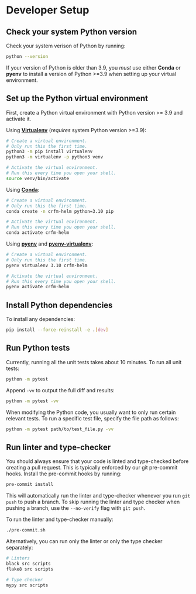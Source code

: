 # Developer Setup

## Check your system Python version

Check your system verison of Python by running:

```bash
python --version
```

If your version of Python is older than 3.9, you _must_ use either **Conda** or **pyenv** to install a version of Python >=3.9 when setting up your virtual environment.

## Set up the Python virtual environment

First, create a Python virtual environment with Python version >= 3.9 and activate it.

Using [**Virtualenv**](https://docs.python.org/3/library/venv.html#creating-virtual-environments) (*requires* system Python version >=3.9):

```bash
# Create a virtual environment.
# Only run this the first time.
python3 -m pip install virtualenv
python3 -m virtualenv -p python3 venv

# Activate the virtual environment.
# Run this every time you open your shell.
source venv/bin/activate
```

Using [**Conda**](https://conda.io/projects/conda/en/latest/user-guide/tasks/manage-environments.html):

```bash
# Create a virtual environment.
# Only run this the first time.
conda create -n crfm-helm python=3.10 pip

# Activate the virtual environment.
# Run this every time you open your shell.
conda activate crfm-helm
```

Using [**pyenv**](https://github.com/pyenv/pyenv) and [**pyenv-virtualenv**](https://github.com/pyenv/pyenv-virtualenv):

```bash
# Create a virtual environment.
# Only run this the first time.
pyenv virtualenv 3.10 crfm-helm

# Activate the virtual environment.
# Run this every time you open your shell.
pyenv activate crfm-helm
```

## Install Python dependencies

To install any dependencies:

```bash
pip install --force-reinstall -e .[dev]
```

## Run Python tests

Currently, running all the unit tests takes about 10 minutes. To run all unit tests:

```bash
python -m pytest
```

Append `-vv` to output the full diff and results:

```bash
python -m pytest -vv
```

When modifying the Python code, you usually want to only run certain relevant tests. To run a specific test file, specify the file path as follows:

```bash
python -m pytest path/to/test_file.py -vv
```

## Run linter and type-checker

You should always ensure that your code is linted and type-checked before creating a pull request. This is typically enforced by our git pre-commit hooks. Install the pre-commit hooks by running:

```bash
pre-commit install
```

This will automatically run the linter and type-checker whenever you run `git push` to push a branch. To skip running the linter and type checker when pushing a branch, use the `--no-verify` flag with `git push`.

To run the linter and type-checker manually:

```bash
./pre-commit.sh
```

Alternatively, you can run only the linter or only the type checker separately:

```bash
# Linters
black src scripts
flake8 src scripts

# Type checker
mypy src scripts
```
